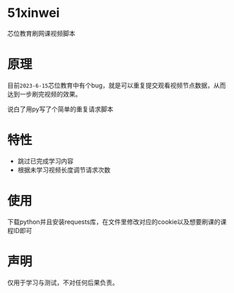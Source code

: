 # 51xinwei
芯位教育刷网课视频脚本

# 原理
目前`2023-6-15`芯位教育中有个bug，就是可以重复提交观看视频节点数据，从而达到一步刷完视频的效果。

说白了用py写了个简单的重复请求脚本

# 特性
- 跳过已完成学习内容
- 根据未学习视频长度调节请求次数

# 使用
下载python并且安装requests库，在文件里修改对应的cookie以及想要刷课的课程ID即可


# 声明
仅用于学习与测试，不对任何后果负责。
